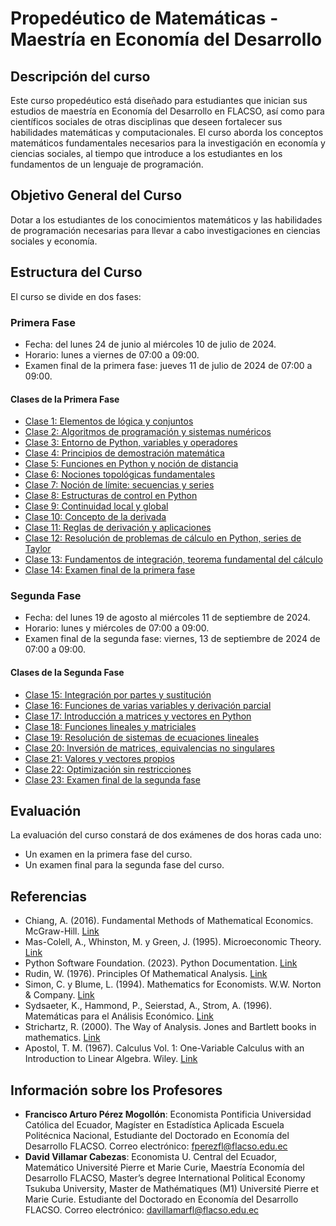 # Propedéutico de Matemáticas - Maestría en Economía del Desarrollo

## Descripción del curso
Este curso propedéutico está diseñado para estudiantes que inician sus estudios de maestría en Economía del Desarrollo en FLACSO, así como para científicos sociales de otras disciplinas que deseen fortalecer sus habilidades matemáticas y computacionales. El curso aborda los conceptos matemáticos fundamentales necesarios para la investigación en economía y ciencias sociales, al tiempo que introduce a los estudiantes en los fundamentos de un lenguaje de programación.

## Objetivo General del Curso
Dotar a los estudiantes de los conocimientos matemáticos y las habilidades de programación necesarias para llevar a cabo investigaciones en ciencias sociales y economía.

## Estructura del Curso

El curso se divide en dos fases:

### Primera Fase
- Fecha: del lunes 24 de junio al miércoles 10 de julio de 2024.
- Horario: lunes a viernes de 07:00 a 09:00.
- Examen final de la primera fase: jueves 11 de julio de 2024 de 07:00 a 09:00.

#### Clases de la Primera Fase
- [Clase 1: Elementos de lógica y conjuntos](Clase01/README.md)
- [Clase 2: Algoritmos de programación y sistemas numéricos](Clase02/README.md)
- [Clase 3: Entorno de Python, variables y operadores](Clase03/README.md)
- [Clase 4: Principios de demostración matemática](Clase04/README.md)
- [Clase 5: Funciones en Python y noción de distancia](Clase05/README.md)
- [Clase 6: Nociones topológicas fundamentales](Clase06/README.md)
- [Clase 7: Noción de límite: secuencias y series](Clase07/README.md)
- [Clase 8: Estructuras de control en Python](Clase08/README.md)
- [Clase 9: Continuidad local y global](Clase09/README.md)
- [Clase 10: Concepto de la derivada](Clase10/README.md)
- [Clase 11: Reglas de derivación y aplicaciones](Clase11/README.md)
- [Clase 12: Resolución de problemas de cálculo en Python, series de Taylor](Clase12/README.md)
- [Clase 13: Fundamentos de integración, teorema fundamental del cálculo](Clase13/README.md)
- [Clase 14: Examen final de la primera fase](Clase14/README.md)

### Segunda Fase
- Fecha: del lunes 19 de agosto al miércoles 11 de septiembre de 2024.
- Horario: lunes y miércoles de 07:00 a 09:00.
- Examen final de la segunda fase: viernes, 13 de septiembre de 2024 de 07:00 a 09:00.

#### Clases de la Segunda Fase
- [Clase 15: Integración por partes y sustitución](Clase15/README.md)
- [Clase 16: Funciones de varias variables y derivación parcial](Clase16/README.md)
- [Clase 17: Introducción a matrices y vectores en Python](Clase17/README.md)
- [Clase 18: Funciones lineales y matriciales](Clase18/README.md)
- [Clase 19: Resolución de sistemas de ecuaciones lineales](Clase19/README.md)
- [Clase 20: Inversión de matrices, equivalencias no singulares](Clase20/README.md)
- [Clase 21: Valores y vectores propios](Clase21/README.md)
- [Clase 22: Optimización sin restricciones](Clase22/README.md)
- [Clase 23: Examen final de la segunda fase](Clase23/README.md)

## Evaluación
La evaluación del curso constará de dos exámenes de dos horas cada uno:
- Un examen en la primera fase del curso.
- Un examen final para la segunda fase del curso.

## Referencias
- Chiang, A. (2016). Fundamental Methods of Mathematical Economics. McGraw-Hill. [Link](https://drive.google.com/file/d/1AZ97AzOqbgQ3bMlBfGiLi9PaBQ1yxZ7m/view?usp=sharing)
- Mas-Colell, A., Whinston, M. y Green, J. (1995). Microeconomic Theory. [Link](https://drive.google.com/file/d/1Q3-CMfWCEPWxGixA79wQK82Q4E-bvm8z/view?usp=sharing)
- Python Software Foundation. (2023). Python Documentation. [Link](https://docs.python.org/)
- Rudin, W. (1976). Principles Of Mathematical Analysis. [Link](https://drive.google.com/file/d/1tcwXyUQxm6KS17sx2F60XPCYSljOG81g/view?usp=sharing)
- Simon, C. y Blume, L. (1994). Mathematics for Economists. W.W. Norton & Company. [Link](https://drive.google.com/file/d/1TNX_4whUb-i8k80ibr96Pux77W6gdL7m/view?usp=sharing)
- Sydsaeter, K., Hammond, P., Seierstad, A., Strom, A. (1996). Matemáticas para el Análisis Económico. [Link](https://drive.google.com/file/d/1C0pEuIzUN_XKRXyQPxQnBBTui6iamLSd/view?usp=sharing)
- Strichartz, R. (2000). The Way of Analysis. Jones and Bartlett books in mathematics. [Link](https://drive.google.com/file/d/16esjdGhc9qmFrcZyajT-VDmVH03GpDVC/view?usp=sharing)
- Apostol, T. M. (1967). Calculus Vol. 1: One-Variable Calculus with an Introduction to Linear Algebra. Wiley. [Link](https://drive.google.com/file/d/1yeM4iSN3P5MPbJ9CdCyXsQVdweYwq-dO/view?usp=sharing)

## Información sobre los Profesores
- **Francisco Arturo Pérez Mogollón**: Economista Pontificia Universidad Católica del Ecuador, Magíster en Estadística Aplicada Escuela Politécnica Nacional, Estudiante del Doctorado en Economía del Desarrollo FLACSO. Correo electrónico: fperezfl@flacso.edu.ec
- **David Villamar Cabezas**: Economista U. Central del Ecuador, Matemático Université Pierre et Marie Curie, Maestría Economía del Desarrollo FLACSO, Master’s degree International Political Economy Tsukuba University, Master de Mathématiques (M1) Université Pierre et Marie Curie. Estudiante del Doctorado en Economía del Desarrollo FLACSO. Correo electrónico: davillamarfl@flacso.edu.ec

